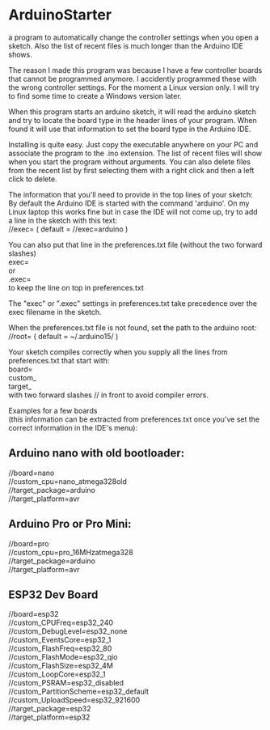 # ArduinoStarter  
  a program to automatically change the controller settings when you open a sketch. Also the list of recent files is much longer than the Arduino IDE shows.

The reason I made this program was because I have a few controller boards that cannot be programmed anymore. I accidently programmed these with the wrong controller settings.
For the moment a Linux version only. I will try to find some time to create a Windows version later.


When this program starts an arduino sketch, it will read the arduino sketch and try to locate the board type in the header lines of your program. When found it will use that information to set the board type in the Arduino IDE.

Installing is quite easy. Just copy the executable anywhere on your PC and associate the program to the .ino extension.
The list of recent files will show when you start the program without arguments.
You can also delete files from the recent list by first selecting them with a right click and then a left click to delete.
  
The information that you'll need to provide in the top lines of your sketch:  
By default the Arduino IDE is started with the command 'arduino'. On my Linux laptop this works fine but in case the IDE will not come up, try to add a line in the sketch with this text:  
    //exec=<arduino executable filename> ( default = //exec=arduino )  
  
You can also put that line in the preferences.txt file (without the two forward slashes)  
    exec=<arduino executable filename>  
    or  
    .exec=<arduino executable filename>  
    to keep the line on top in preferences.txt  
  
The "exec" or ".exec" settings in preferences.txt take precedence over the exec filename in the sketch.  
  
When the preferences.txt file is not found, set the path to the arduino root:  
    //root=<the directory where your preferences file is located> ( default = ~/.arduino15/ )  
  
  
Your sketch compiles correctly when you supply all the lines from preferences.txt that start with:  
board=  
custom_  
target_  
with two forward slashes // in front to avoid compiler errors.  


Examples for a few boards  
(this information can be extracted from preferences.txt
 once you've set the correct information in the IDE's menu):  

Arduino nano with old bootloader:  
---------------------------------  
//board=nano  
//custom_cpu=nano_atmega328old  
//target_package=arduino  
//target_platform=avr  

Arduino Pro or Pro Mini:  
------------------------  
//board=pro  
//custom_cpu=pro_16MHzatmega328  
//target_package=arduino  
//target_platform=avr  

ESP32 Dev Board  
---------------  
//board=esp32  
//custom_CPUFreq=esp32_240  
//custom_DebugLevel=esp32_none  
//custom_EventsCore=esp32_1  
//custom_FlashFreq=esp32_80  
//custom_FlashMode=esp32_qio  
//custom_FlashSize=esp32_4M  
//custom_LoopCore=esp32_1  
//custom_PSRAM=esp32_disabled  
//custom_PartitionScheme=esp32_default  
//custom_UploadSpeed=esp32_921600  
//target_package=esp32  
//target_platform=esp32  
